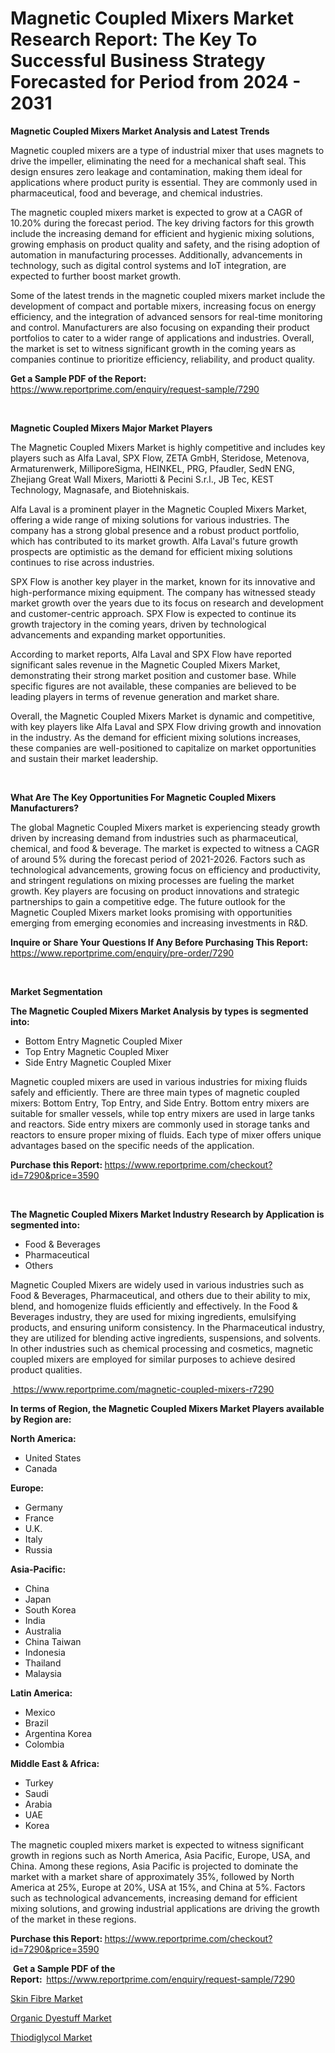 <p><h1>Magnetic Coupled Mixers Market Research Report: The Key To Successful Business Strategy Forecasted for Period from 2024 - 2031</h1></p><p><strong>Magnetic Coupled Mixers Market Analysis and Latest Trends</strong></p>
<p><p>Magnetic coupled mixers are a type of industrial mixer that uses magnets to drive the impeller, eliminating the need for a mechanical shaft seal. This design ensures zero leakage and contamination, making them ideal for applications where product purity is essential. They are commonly used in pharmaceutical, food and beverage, and chemical industries.</p><p>The magnetic coupled mixers market is expected to grow at a CAGR of 10.20% during the forecast period. The key driving factors for this growth include the increasing demand for efficient and hygienic mixing solutions, growing emphasis on product quality and safety, and the rising adoption of automation in manufacturing processes. Additionally, advancements in technology, such as digital control systems and IoT integration, are expected to further boost market growth.</p><p>Some of the latest trends in the magnetic coupled mixers market include the development of compact and portable mixers, increasing focus on energy efficiency, and the integration of advanced sensors for real-time monitoring and control. Manufacturers are also focusing on expanding their product portfolios to cater to a wider range of applications and industries. Overall, the market is set to witness significant growth in the coming years as companies continue to prioritize efficiency, reliability, and product quality.</p></p>
<p><strong>Get a Sample PDF of the Report:&nbsp;</strong> <a href="https://www.reportprime.com/enquiry/request-sample/7290">https://www.reportprime.com/enquiry/request-sample/7290</a></p>
<p>&nbsp;</p>
<p><strong>Magnetic Coupled Mixers Major Market Players</strong></p>
<p><p>The Magnetic Coupled Mixers Market is highly competitive and includes key players such as Alfa Laval, SPX Flow, ZETA GmbH, Steridose, Metenova, Armaturenwerk, MilliporeSigma, HEINKEL, PRG, Pfaudler, SedN ENG, Zhejiang Great Wall Mixers, Mariotti & Pecini S.r.l., JB Tec, KEST Technology, Magnasafe, and Biotehniskais.</p><p>Alfa Laval is a prominent player in the Magnetic Coupled Mixers Market, offering a wide range of mixing solutions for various industries. The company has a strong global presence and a robust product portfolio, which has contributed to its market growth. Alfa Laval's future growth prospects are optimistic as the demand for efficient mixing solutions continues to rise across industries.</p><p>SPX Flow is another key player in the market, known for its innovative and high-performance mixing equipment. The company has witnessed steady market growth over the years due to its focus on research and development and customer-centric approach. SPX Flow is expected to continue its growth trajectory in the coming years, driven by technological advancements and expanding market opportunities.</p><p>According to market reports, Alfa Laval and SPX Flow have reported significant sales revenue in the Magnetic Coupled Mixers Market, demonstrating their strong market position and customer base. While specific figures are not available, these companies are believed to be leading players in terms of revenue generation and market share.</p><p>Overall, the Magnetic Coupled Mixers Market is dynamic and competitive, with key players like Alfa Laval and SPX Flow driving growth and innovation in the industry. As the demand for efficient mixing solutions increases, these companies are well-positioned to capitalize on market opportunities and sustain their market leadership.</p></p>
<p>&nbsp;</p>
<p><strong>What Are The Key Opportunities For Magnetic Coupled Mixers Manufacturers?</strong></p>
<p><p>The global Magnetic Coupled Mixers market is experiencing steady growth driven by increasing demand from industries such as pharmaceutical, chemical, and food & beverage. The market is expected to witness a CAGR of around 5% during the forecast period of 2021-2026. Factors such as technological advancements, growing focus on efficiency and productivity, and stringent regulations on mixing processes are fueling the market growth. Key players are focusing on product innovations and strategic partnerships to gain a competitive edge. The future outlook for the Magnetic Coupled Mixers market looks promising with opportunities emerging from emerging economies and increasing investments in R&D.</p></p>
<p><strong>Inquire or Share Your Questions If Any Before Purchasing This Report:</strong> <a href="https://www.reportprime.com/enquiry/pre-order/7290">https://www.reportprime.com/enquiry/pre-order/7290</a></p>
<p>&nbsp;</p>
<p><strong>Market Segmentation</strong></p>
<p><strong>The Magnetic Coupled Mixers Market Analysis by types is segmented into:</strong></p>
<p><ul><li>Bottom Entry Magnetic Coupled Mixer</li><li>Top Entry Magnetic Coupled Mixer</li><li>Side Entry Magnetic Coupled Mixer</li></ul></p>
<p><p>Magnetic coupled mixers are used in various industries for mixing fluids safely and efficiently. There are three main types of magnetic coupled mixers: Bottom Entry, Top Entry, and Side Entry. Bottom entry mixers are suitable for smaller vessels, while top entry mixers are used in large tanks and reactors. Side entry mixers are commonly used in storage tanks and reactors to ensure proper mixing of fluids. Each type of mixer offers unique advantages based on the specific needs of the application.</p></p>
<p><strong>Purchase this Report:&nbsp;</strong><a href="https://www.reportprime.com/checkout?id=7290&price=3590">https://www.reportprime.com/checkout?id=7290&price=3590</a></p>
<p>&nbsp;</p>
<p><strong>The Magnetic Coupled Mixers Market Industry Research by Application is segmented into:</strong></p>
<p><ul><li>Food & Beverages</li><li>Pharmaceutical</li><li>Others</li></ul></p>
<p><p>Magnetic Coupled Mixers are widely used in various industries such as Food & Beverages, Pharmaceutical, and others due to their ability to mix, blend, and homogenize fluids efficiently and effectively. In the Food & Beverages industry, they are used for mixing ingredients, emulsifying products, and ensuring uniform consistency. In the Pharmaceutical industry, they are utilized for blending active ingredients, suspensions, and solvents. In other industries such as chemical processing and cosmetics, magnetic coupled mixers are employed for similar purposes to achieve desired product qualities.</p></p>
<p><a href="https://www.reportprime.com/magnetic-coupled-mixers-r7290">&nbsp;https://www.reportprime.com/magnetic-coupled-mixers-r7290</a></p>
<p><strong>In terms of Region, the Magnetic Coupled Mixers Market Players available by Region are:</strong></p>
<p>
    <p> <strong> North America: </strong>
        <ul>
            <li>United States</li>
            <li>Canada</li>
        </ul>
        </p> 
    <p> <strong> Europe: </strong>
        <ul>
            <li>Germany</li>
            <li>France</li>
            <li>U.K.</li>
            <li>Italy</li>
            <li>Russia</li>
        </ul>
        </p> 
    <p> <strong> Asia-Pacific: </strong>
        <ul>
            <li>China</li>
            <li>Japan</li>
            <li>South Korea</li>
            <li>India</li>
            <li>Australia</li>
            <li>China Taiwan</li>
            <li>Indonesia</li>
            <li>Thailand</li>
            <li>Malaysia</li>
        </ul>
        </p> 
    <p> <strong> Latin America: </strong>
        <ul>
            <li>Mexico</li>
            <li>Brazil</li>
            <li>Argentina Korea</li>
            <li>Colombia</li>
        </ul>
        </p> 
    <p> <strong> Middle East & Africa: </strong>
        <ul>
            <li>Turkey</li>
            <li>Saudi</li>
            <li>Arabia</li>
            <li>UAE</li>
            <li>Korea</li>
        </ul>
    </p>
    </p>
<p><p>The magnetic coupled mixers market is expected to witness significant growth in regions such as North America, Asia Pacific, Europe, USA, and China. Among these regions, Asia Pacific is projected to dominate the market with a market share of approximately 35%, followed by North America at 25%, Europe at 20%, USA at 15%, and China at 5%. Factors such as technological advancements, increasing demand for efficient mixing solutions, and growing industrial applications are driving the growth of the market in these regions.</p></p>
<p><strong>Purchase this Report: </strong><a href="https://www.reportprime.com/checkout?id=7290&price=3590">https://www.reportprime.com/checkout?id=7290&price=3590</a></p>
<p>&nbsp;<strong>Get a Sample PDF of the Report:&nbsp;&nbsp;</strong><a href="https://www.reportprime.com/enquiry/request-sample/7290">https://www.reportprime.com/enquiry/request-sample/7290</a></p>
<p><strong></strong></p>
<p><p><a href="https://www.linkedin.com/pulse/skin-fibre-market-share-amp-new-trends-analysis-report-rzpmc?trackingId=9muOUx040WfP%2BVeY5BHg1g%3D%3D">Skin Fibre Market</a></p><p><a href="https://www.linkedin.com/pulse/decoding-organic-dyestuff-market-deep-dive-latest-trends-fiacc?trackingId=DZqfB6w%2FfcgcCRyaNg49pQ%3D%3D">Organic Dyestuff Market</a></p><p><a href="https://www.linkedin.com/pulse/thiodiglycol-market-provides-detailed-segmentation-based-fvsic?trackingId=jA%2BA0ZXddglpXq2XQZRZKQ%3D%3D">Thiodiglycol Market</a></p></p>